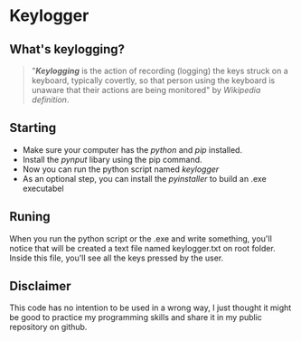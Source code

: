 # Keylogger

## What's keylogging?

> "___Keylogging___ is the action of recording (logging) the keys struck on a keyboard, typically covertly, so that person using the keyboard is unaware that their actions are being monitored" by _Wikipedia definition_.

## Starting

- Make sure your computer has the _python_ and _pip_ installed.
- Install the _pynput_ libary using the pip command.
- Now you can run the python script named _keylogger_
- As an optional step, you can install the _pyinstaller_ to build an .exe executabel

## Runing

When you run the python script or the .exe and write something, you'll notice that will be created a text file named keylogger.txt on root folder. Inside this file, you'll see all the keys pressed by the user.

## Disclaimer

This code has no intention to be used in a wrong way, I just thought it might be good to practice my programming skills and share it in my public repository on github.
